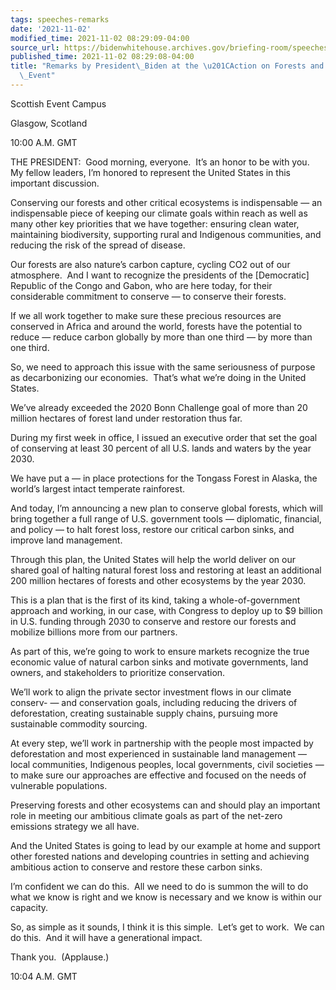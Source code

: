 ```yaml
---
tags: speeches-remarks
date: '2021-11-02'
modified_time: 2021-11-02 08:29:09-04:00
source_url: https://bidenwhitehouse.archives.gov/briefing-room/speeches-remarks/2021/11/02/remarks-by-president-biden-at-the-action-on-forests-and-land-use-event/
published_time: 2021-11-02 08:29:08-04:00
title: "Remarks by President\_Biden at the \u201CAction on Forests and Land-Use\u201D\
  \_Event"
---
```

 
Scottish Event Campus

Glasgow, Scotland

10:00 A.M. GMT

THE PRESIDENT:  Good morning, everyone.  It’s an honor to be with you. 
My fellow leaders, I’m honored to represent the United States in this
important discussion.

Conserving our forests and other critical ecosystems is indispensable —
an indispensable piece of keeping our climate goals within reach as well
as many other key priorities that we have together: ensuring clean
water, maintaining biodiversity, supporting rural and Indigenous
communities, and reducing the risk of the spread of disease.

Our forests are also nature’s carbon capture, cycling CO2 out of our
atmosphere.  And I want to recognize the presidents of the
\[Democratic\] Republic of the Congo and Gabon, who are here today, for
their considerable commitment to conserve — to conserve their forests.

If we all work together to make sure these precious resources are
conserved in Africa and around the world, forests have the potential to
reduce — reduce carbon globally by more than one third — by more than
one third.  

So, we need to approach this issue with the same seriousness of purpose
as decarbonizing our economies.  That’s what we’re doing in the United
States.

We’ve already exceeded the 2020 Bonn Challenge goal of more than 20
million hectares of forest land under restoration thus far.

During my first week in office, I issued an executive order that set the
goal of conserving at least 30 percent of all U.S. lands and waters by
the year 2030.

We have put a — in place protections for the Tongass Forest in Alaska,
the world’s largest intact temperate rainforest.

And today, I’m announcing a new plan to conserve global forests, which
will bring together a full range of U.S. government tools — diplomatic,
financial, and policy — to halt forest loss, restore our critical carbon
sinks, and improve land management.

Through this plan, the United States will help the world deliver on our
shared goal of halting natural forest loss and restoring at least an
additional 200 million hectares of forests and other ecosystems by the
year 2030.

This is a plan that is the first of its kind, taking a
whole-of-government approach and working, in our case, with Congress to
deploy up to $9 billion in U.S. funding through 2030 to conserve and
restore our forests and mobilize billions more from our partners.

As part of this, we’re going to work to ensure markets recognize the
true economic value of natural carbon sinks and motivate governments,
land owners, and stakeholders to prioritize conservation.

We’ll work to align the private sector investment flows in our climate
conserv- — and conservation goals, including reducing the drivers of
deforestation, creating sustainable supply chains, pursuing more
sustainable commodity sourcing.

At every step, we’ll work in partnership with the people most impacted
by deforestation and most experienced in sustainable land management —
local communities, Indigenous peoples, local governments, civil
societies — to make sure our approaches are effective and focused on the
needs of vulnerable populations.

Preserving forests and other ecosystems can and should play an important
role in meeting our ambitious climate goals as part of the net-zero
emissions strategy we all have.

And the United States is going to lead by our example at home and
support other forested nations and developing countries in setting and
achieving ambitious action to conserve and restore these carbon sinks.

I’m confident we can do this.  All we need to do is summon the will to
do what we know is right and we know is necessary and we know is within
our capacity. 

So, as simple as it sounds, I think it is this simple.  Let’s get to
work.  We can do this.  And it will have a generational impact.

Thank you.  (Applause.)

10:04 A.M. GMT
